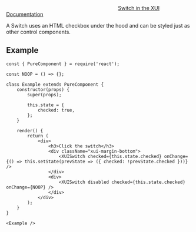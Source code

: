 <div class="xui-margin-vertical">
	<div>
		<svg focusable="false" class="xui-icon xui-icon-inline xui-icon-large xui-icon-color-blue"> <use xlink:href="#xui-icon-bookmark" role="presentation"/></svg>
		<span><a href="../section-switch.html#switch">Switch in the XUI Documentation</a></span>
	</div>
</div>

A Switch uses an HTML checkbox under the hood and can be styled just as other control components.

## Example

```
const { PureComponent } = require('react');

const NOOP = () => {};

class Example extends PureComponent {
	constructor(props) {
		super(props);

		this.state = {
			checked: true,
		};
	}

	render() {
		return (
			<div>
				<h3>Click the switch</h3>
				<div className="xui-margin-bottom">
					<XUISwitch checked={this.state.checked} onChange={() => this.setState(prevState => ({ checked: !prevState.checked }))} />
				</div>
				<div>
					<XUISwitch disabled checked={this.state.checked} onChange={NOOP} />
				</div>
			</div>
		);
	}
}

<Example />
```
